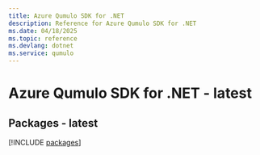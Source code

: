 ```yaml
---
title: Azure Qumulo SDK for .NET
description: Reference for Azure Qumulo SDK for .NET
ms.date: 04/18/2025
ms.topic: reference
ms.devlang: dotnet
ms.service: qumulo
---
```

# Azure Qumulo SDK for .NET - latest
## Packages - latest
[!INCLUDE [packages](qumulo-index.md)]